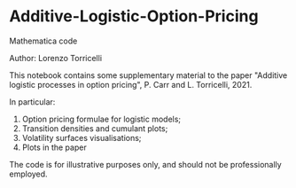 # Additive-Logistic-Option-Pricing
Mathematica code 

Author: Lorenzo Torricelli

This notebook contains some supplementary material to the paper "Additive logistic processes in option pricing", P. Carr and L. Torricelli, 2021. 

In particular:

1. Option pricing formulae for logistic models;
2. Transition densities and cumulant plots;
3. Volatility surfaces visualisations;
4. Plots in the paper

The code is  for illustrative purposes only, and should not be professionally employed.
